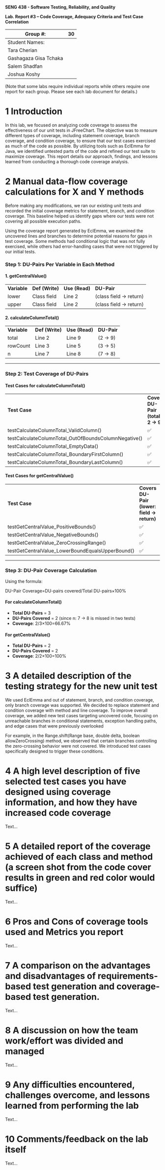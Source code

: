 **SENG 438 - Software Testing, Reliability, and Quality**

**Lab. Report #3 – Code Coverage, Adequacy Criteria and Test Case Correlation**

| Group \#:                | 30  |  
| ------------------------ | --- |
| Student Names:           |     |
| Tara Cherian             |     |
| Gashagaza Gisa Tchaka    |     |
| Salem Shadfan            |     |
| Joshua Koshy             |     |

(Note that some labs require individual reports while others require one report
for each group. Please see each lab document for details.)

# 1 Introduction

In this lab, we focused on analyzing code coverage to assess the effectiveness of our unit tests in JFreeChart. The objective was to measure different types of coverage, including statement coverage, branch coverage, and condition coverage, to ensure that our test cases exercised as much of the code as possible. By utilizing tools such as EclEmma for Java, we identified untested parts of the code and refined our test suite to maximize coverage. This report details our approach, findings, and lessons learned from conducting a thorough code coverage analysis.

# 2 Manual data-flow coverage calculations for X and Y methods

Before making any modifications, we ran our existing unit tests and recorded the initial coverage metrics for statement, branch, and condition coverage. This baseline helped us identify gaps where our tests were not covering all possible execution paths.

Using the coverage report generated by EclEmma, we examined the uncovered lines and branches to determine potential reasons for gaps in test coverage. Some methods had conditional logic that was not fully exercised, while others had error-handling cases that were not triggered by our initial tests.
### **Step 1: DU-Pairs Per Variable in Each Method**


#### **1. getCentralValue()**


<table>
  <tr>
   <td><strong>Variable</strong>
   </td>
   <td><strong>Def (Write)</strong>
   </td>
   <td><strong>Use (Read)</strong>
   </td>
   <td><strong>DU-Pair</strong>
   </td>
  </tr>
  <tr>
   <td>lower
   </td>
   <td>Class field
   </td>
   <td>Line 2
   </td>
   <td>(class field → return)
   </td>
  </tr>
  <tr>
   <td>upper
   </td>
   <td>Class field
   </td>
   <td>Line 2
   </td>
   <td>(class field → return)
   </td>
  </tr>
</table>



#### **2. calculateColumnTotal()**


<table>
  <tr>
   <td><strong>Variable</strong>
   </td>
   <td><strong>Def (Write)</strong>
   </td>
   <td><strong>Use (Read)</strong>
   </td>
   <td><strong>DU-Pair</strong>
   </td>
  </tr>
  <tr>
   <td>total
   </td>
   <td>Line 2
   </td>
   <td>Line 9
   </td>
   <td>(2 → 9)
   </td>
  </tr>
  <tr>
   <td>rowCount
   </td>
   <td>Line 3
   </td>
   <td>Line 5
   </td>
   <td>(3 → 5)
   </td>
  </tr>
  <tr>
   <td>n
   </td>
   <td>Line 7
   </td>
   <td>Line 8
   </td>
   <td>(7 → 8)
   </td>
  </tr>
</table>



---


### **Step 2: Test Coverage of DU-Pairs**


#### **Test Cases for calculateColumnTotal()**


<table>
  <tr>
   <td><strong>Test Case</strong>
   </td>
   <td><strong>Covers DU-Pair (total: 2 → 9)</strong>
   </td>
   <td><strong>Covers DU-Pair (rowCount: 3 → 5)</strong>
   </td>
   <td><strong>Covers DU-Pair (n: 7 → 8)</strong>
   </td>
  </tr>
  <tr>
   <td>testCalculateColumnTotal_ValidColumn()
   </td>
   <td>✅
   </td>
   <td>✅
   </td>
   <td>✅
   </td>
  </tr>
  <tr>
   <td>testCalculateColumnTotal_OutOfBoundsColumnNegative()
   </td>
   <td>✅
   </td>
   <td>✅
   </td>
   <td>❌
   </td>
  </tr>
  <tr>
   <td>testCalculateColumnTotal_EmptyData()
   </td>
   <td>✅
   </td>
   <td>❌
   </td>
   <td>❌
   </td>
  </tr>
  <tr>
   <td>testCalculateColumnTotal_BoundaryFirstColumn()
   </td>
   <td>✅
   </td>
   <td>✅
   </td>
   <td>✅
   </td>
  </tr>
  <tr>
   <td>testCalculateColumnTotal_BoundaryLastColumn()
   </td>
   <td>✅
   </td>
   <td>✅
   </td>
   <td>✅
   </td>
  </tr>
</table>



#### **Test Cases for getCentralValue()**


<table>
  <tr>
   <td><strong>Test Case</strong>
   </td>
   <td><strong>Covers DU-Pair (lower: field → return)</strong>
   </td>
   <td><strong>Covers DU-Pair (upper: field → return)</strong>
   </td>
  </tr>
  <tr>
   <td>testGetCentralValue_PositiveBounds()
   </td>
   <td>✅
   </td>
   <td>✅
   </td>
  </tr>
  <tr>
   <td>testGetCentralValue_NegativeBounds()
   </td>
   <td>✅
   </td>
   <td>✅
   </td>
  </tr>
  <tr>
   <td>testGetCentralValue_ZeroCrossingRange()
   </td>
   <td>✅
   </td>
   <td>✅
   </td>
  </tr>
  <tr>
   <td>testGetCentralValue_LowerBoundEqualsUpperBound()
   </td>
   <td>✅
   </td>
   <td>✅
   </td>
  </tr>
</table>



---


### **Step 3: DU-Pair Coverage Calculation**

Using the formula:

DU-Pair Coverage=DU-pairs covered/Total DU-pairs×100%


#### **For calculateColumnTotal()**



* **Total DU-Pairs** = 3
* **DU-Pairs Covered** = 2 (since n: 7 → 8 is missed in two tests)
* **Coverage**: 2/3×100=66.67%


#### **For getCentralValue()**



* **Total DU-Pairs** = 2
* **DU-Pairs Covered** = 2
* **Coverage**: 2/2×100=100%

# 3 A detailed description of the testing strategy for the new unit test

We used EclEmma and out of statement, branch, and condition coverage, only branch coverage was supported. We decided to replace statement and condition coverage with method and line coverage.
To improve overall coverage, we added new test cases targeting uncovered code, focusing on unreachable branches in conditional statements, exception handling paths, and edge cases that were previously overlooked

For example, in the Range.shift(Range base, double delta, boolean allowZeroCrossing) method, we observed that certain branches controlling the zero-crossing behavior were not covered. We introduced test cases specifically designed to trigger these conditions.


# 4 A high level description of five selected test cases you have designed using coverage information, and how they have increased code coverage

Text…

# 5 A detailed report of the coverage achieved of each class and method (a screen shot from the code cover results in green and red color would suffice)

Text…

# 6 Pros and Cons of coverage tools used and Metrics you report

Text…

# 7 A comparison on the advantages and disadvantages of requirements-based test generation and coverage-based test generation.

Text…

# 8 A discussion on how the team work/effort was divided and managed

Text…

# 9 Any difficulties encountered, challenges overcome, and lessons learned from performing the lab

Text…

# 10 Comments/feedback on the lab itself

Text…
